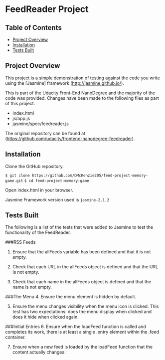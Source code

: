 # FeedReader Project

## Table of Contents

* [Project Overview](#Project_Overview)
* [Installation](#Installation)
* [Tests Built](#Tests_Built)

## Project Overview

This project is a simple demonstration of testing against the code you write using the [Jasmine] framework (http://jasmine.github.io/).

This is part of the Udacity Front-End NanoDegree and the majority of the code was provided. Changes have been made to the following files as part of this project.

* index.html
* js/app.js
* jasmine/spec/feedreader.js

The original repository can be found at (https://github.com/udacity/frontend-nanodegree-feedreader).


## Installation

Clone the GitHub repository.

`$ git clone https://github.com/DMcKenzie205/fend-project-memory-game.git` 
`$ cd fend-project-memory-game`

Open index.html in your browser.

Jasmine Framework version used is `jasmine-2.1.2`


## Tests Built

The following is a list of the tests that were added to Jasmine to test the functionality of the FeedReader.

###RSS Feeds
1. Ensure that the allFeeds variable has been defined and that it is not empty.

2. Check that each URL in the allFeeds object is defined and that the URL is not empty.

3. Check that each name in the allFeeds object is defined and that the name is not empty.

###The Menu
4. Ensure the menu element is hidden by default.

5. Ensure the menu changes visibility when the menu icon is clicked. This test has two expectations: does the menu display when clicked and does it hide when clicked again.

###Initial Entries
6. Ensure when the loadFeed function is called and completes its work, there is at least a single .entry element within the .feed container.

7. Ensure when a new feed is loaded by the loadFeed function that the content actually changes.

